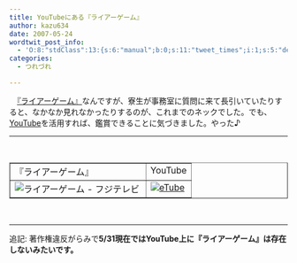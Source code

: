 ```yaml
---
title: YouTubeにある『ライアーゲーム』
author: kazu634
date: 2007-05-24
wordtwit_post_info:
  - 'O:8:"stdClass":13:{s:6:"manual";b:0;s:11:"tweet_times";i:1;s:5:"delay";i:0;s:7:"enabled";i:1;s:10:"separation";s:2:"60";s:7:"version";s:3:"3.7";s:14:"tweet_template";b:0;s:6:"status";i:2;s:6:"result";a:0:{}s:13:"tweet_counter";i:2;s:13:"tweet_log_ids";a:1:{i:0;i:2961;}s:9:"hash_tags";a:0:{}s:8:"accounts";a:1:{i:0;s:7:"kazu634";}}'
categories:
  - つれづれ

---
```

<div class="section">
<p>
    　<a href="http://www.fujitv.co.jp/liargame/index3.html" onclick="__gaTracker('send', 'event', 'outbound-article', 'http://www.fujitv.co.jp/liargame/index3.html', '『ライアーゲーム』');" target="blank">『ライアーゲーム』</a>なんですが、寮生が事務室に質問に来て長引いていたりすると、なかなか見れなかったりするのが、これまでのネックでした。でも、<a href="http://www.youtube.com/" onclick="__gaTracker('send', 'event', 'outbound-article', 'http://www.youtube.com/', 'YouTube');" target="blank">YouTube</a>を活用すれば、鑑賞できることに気づきました。やった♪
</p>
  
<hr />
  
<center>
<br /> 
    
<table cellspacing="0" cellpadding="2" border="1">
<tr valign="top">
<td>
          『ライアーゲーム』
</td>
        
<td>
          YouTube
</td>
</tr>
      
<tr valign="top">
<td>
<a href="http://www.fujitv.co.jp/liargame/index3.html" onclick="__gaTracker('send', 'event', 'outbound-article', 'http://www.fujitv.co.jp/liargame/index3.html', '');" target="_blank"><img align="left" alt="ライアーゲーム - フジテレビ" src="http://img.simpleapi.net/small/http://www.fujitv.co.jp/liargame/index3.html" border="0" /></a>
</td>
        
<td>
<a href="http://e0166.com/etube/q2user.php?q=Nintai83" onclick="__gaTracker('send', 'event', 'outbound-article', 'http://e0166.com/etube/q2user.php?q=Nintai83', '');" target="_blank"><img alt="eTube" src="http://img.simpleapi.net/small/http://e0166.com/etube/q2user.php?q=Nintai83" border="0" /></a>
</td>
</tr>
</table>
    
<p>
</center><br /> 
      
<hr />
      
<p>
        追記: 著作権違反がらみで<span style="font-weight: bold;">5/31現在ではYouTube上に『ライアーゲーム』は存在しないみたいです。</span>
</p></div>
